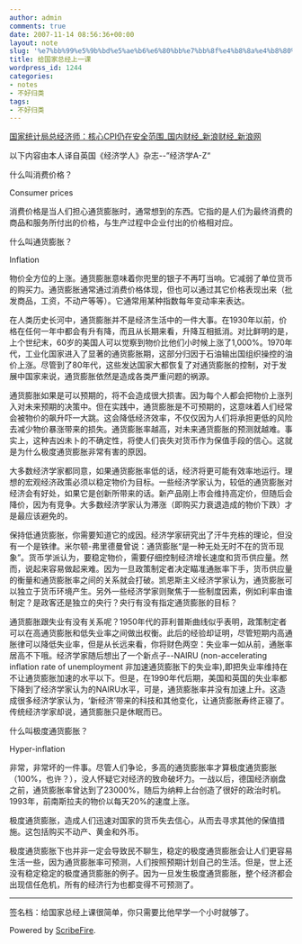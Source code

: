 ```yaml
---
author: admin
comments: true
date: 2007-11-14 08:56:36+00:00
layout: note
slug: '%e7%bb%99%e5%9b%bd%e5%ae%b6%e6%80%bb%e7%bb%8f%e4%b8%8a%e4%b8%80%e8%af%be'
title: 给国家总经上一课
wordpress_id: 1244
categories:
- notes
- 不好归类
tags:
- 不好归类
---
```


[国家统计局总经济师：核心CPI仍在安全范围_国内财经_新浪财经_新浪网](http://finance.sina.com.cn/g/20071114/01134170144.shtml)  
  
以下内容由本人译自英国《经济学人》杂志--”经济学A-Z“  
  
什么叫消费价格？  
  
Consumer prices  
  
消费价格是当人们担心通货膨胀时，通常想到的东西。它指的是人们为最终消费的商品和服务所付出的价格，与生产过程中企业付出的价格相对应。  
  
什么叫通货膨胀？  
  
Inflation  
  
物价全方位的上涨。通货膨胀意味着你兜里的银子不再叮当响。它减弱了单位货币的购买力。通货膨胀通常通过消费价格体现，但也可以通过其它价格表现出来（批发商品，工资，不动产等等）。它通常用某种指数每年变动率来表达。  
  
在人类历史长河中，通货膨胀并不是经济生活中的一件大事。在1930年以前，价格在任何一年中都会有升有降，而且从长期来看，升降互相抵消。对比鲜明的是，上个世纪末，60岁的美国人可以觉察到物价比他们小时候上涨了1,000%。1970年代，工业化国家进入了显著的通货膨胀期，这部分归因于石油输出国组织操控的油价上涨。尽管到了80年代，这些发达国家大都恢复了对通货膨胀的控制，对于发展中国家来说，通货膨胀依然是造成各类严重问题的祸源。  
  
通货膨胀如果是可以预期的，将不会造成很大损害。因为每个人都会把物价上涨列入对未来预期的决策中。但在实践中，通货膨胀是不可预期的，这意味着人们经常会被物价的飙升吓一大跳。这会降低经济效率，不仅仅因为人们将承担更低的风险去减少物价暴涨带来的损失。通货膨胀率越高，对未来通货膨胀的预测就越难。事实上，这种吉凶未卜的不确定性，将使人们丧失对货币作为保值手段的信心。这就是为什么极度通货膨胀非常有害的原因。  
  
大多数经济学家都同意，如果通货膨胀率低的话，经济将更可能有效率地运行。理想的宏观经济政策必须以稳定物价为目标。一些经济学家认为，较低的通货膨胀对经济会有好处，如果它是创新所带来的话。新产品刚上市会维持高定价，但随后会降价，因为有竞争。大多数经济学家认为滞涨（即购买力衰退造成的物价下跌）才是最应该避免的。  
  
保持低通货膨胀，你需要知道它的成因。经济学家研究出了汗牛充栋的理论，但没有一个是铁律。米尔顿-弗里德曼曾说：通货膨胀“是一种无处无时不在的货币现象”。货币学派认为，要稳定物价，需要仔细控制经济增长速度和货币供应量。然而，说起来容易做起来难。因为一旦政策制定者决定瞄准通胀率下手，货币供应量的衡量和通货膨胀率之间的关系就会打破。凯恩斯主义经济学家认为，通货膨胀可以独立于货币环境产生。另外一些经济学家则聚焦于一些制度因素，例如利率由谁制定？是政客还是独立的央行？央行有没有指定通货膨胀的目标？  
  
通货膨胀跟失业有没有关系呢？1950年代的菲利普斯曲线似乎表明，政策制定者可以在高通货膨胀和低失业率之间做出权衡。此后的经验却证明，尽管短期内高通胀律可以降低失业率，但是从长远来看，你将财色两空：失业率一如从前，通胀率居高不下哦。经济学家随后想出了一个新点子--NAIRU (non-accelerating inflation rate of unemployment 非加速通货膨胀下的失业率),即把失业率维持在不让通货膨胀加速的水平以下。但是，在1990年代后期，美国和英国的失业率都下降到了经济学家认为的NAIRU水平，可是，通货膨胀率并没有加速上升。这造成很多经济学家认为，‘新经济’带来的科技和其他变化，让通货膨胀寿终正寝了。传统经济学家却说，通货膨胀只是休眠而已。  
  
什么叫极度通货膨胀？  
  
Hyper-inflation  
  
非常，非常坏的一件事。尽管人们争论，多高的通货膨胀率才算极度通货膨胀（100%，也许？），没人怀疑它对经济的致命破坏力。一战以后，德国经济崩盘之前，通货膨胀率曾达到了23000%，随后为纳粹上台创造了很好的政治时机。1993年，前南斯拉夫的物价以每天20%的速度上涨。  
  
极度通货膨胀，造成人们迅速对国家的货币失去信心，从而去寻求其他的保值措施。这包括购买不动产、黄金和外币。  
  
极度通货膨胀下也并非一定会导致民不聊生，稳定的极度通货膨胀会让人们更容易生活一些，因为通货膨胀率可预测，人们按照预期计划自己的生活。但是，世上还没有稳定稳定的极度通货膨胀的例子。因为一旦发生极度通货膨胀，整个经济都会出现信任危机，所有的经济行为也都变得不可预测了。  
  
-------------------------------------------------------------------------------------------  
  
签名档：给国家总经上课很简单，你只需要比他早学一个小时就够了。  
  
  


Powered by [ScribeFire](http://scribefire.com/).
